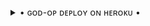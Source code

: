 <details>

   <summary> • ɢᴏᴅ-ᴏᴘ ᴅᴇᴘʟᴏʏ ᴏɴ ʜᴇʀᴏᴋᴜ • </summary>
  
   [![ɢᴏᴅ-ᴏᴘ ᴅᴇᴘʟᴏʏ ᴏɴ ʜᴇʀᴏᴋᴜ](https://telegra.ph/file/ced9cbf4b706b3ec6b89b.jpg)](https://heroku.com/deploy?template=https://github.com/heaven2hellx/ANKITBOT)


</details>
